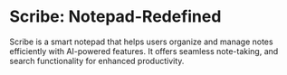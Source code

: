 # Scribe: Notepad-Redefined
Scribe is a smart notepad that helps users organize and manage notes efficiently with AI-powered features. It offers seamless note-taking, and search functionality for enhanced productivity.

